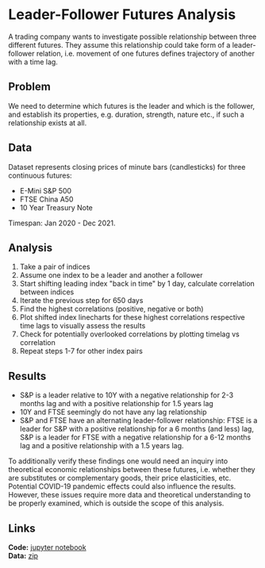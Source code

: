 # Leader-Follower Futures Analysis

A trading company wants to investigate possible relationship between three different futures. They assume this relationship could take form of a leader-follower relation, i.e. movement of one futures defines trajectory of another with a time lag.

## Problem

We need to determine which futures is the leader and which is the follower, and establish its properties, e.g. duration, strength, nature etc., if such a relationship exists at all.

## Data

Dataset represents closing prices of minute bars (candlesticks) for three continuous futures:

* E-Mini S&P 500 
* FTSE China A50 
* 10 Year Treasury Note 

Timespan: Jan 2020 - Dec 2021.

## Analysis

1. Take a pair of indices
2. Assume one index to be a leader and another a follower
3. Start shifting leading index "back in time" by 1 day, calculate correlation between indices
4. Iterate the previous step for 650 days
5. Find the highest correlations (positive, negative or both)
6. Plot shifted index linecharts for these highest correlations respective time lags to visually assess the results
7. Check for potentially overlooked correlations by plotting timelag vs correlation 
8. Repeat steps 1-7 for other index pairs

## Results

* S&P is a leader relative to 10Y with a negative relationship for 2-3 months lag and with a positive relationship for 1.5 years lag
* 10Y and FTSE seemingly do not have any lag relationship
* S&P and FTSE have an alternating leader-follower relationship: FTSE is a leader for S&P with a positive relationship for a 6 months (and less) lag, S&P is a leader for FTSE with a negative relationship for a 6-12 months lag and a positive relationship with a 1.5 years lag. 

To additionally verify these findings one would need an inquiry into theoretical economic relationships between these futures, i.e. whether they are substitutes or complementary goods, their price elasticities, etc. Potential COVID-19 pandemic effects could also influence the results. However, these issues require more data and theoretical understanding to be properly examined, which is outside the scope of this  analysis.

## Links
**Code:** <a href='https://github.com/AntonBizyaev/index_lag_analysis/blob/main/index_lag_analysis.ipynb'>jupyter notebook</a>  
**Data:** <a href='https://github.com/AntonBizyaev/index_lag_analysis/blob/main/data.zip'>zip</a>  

